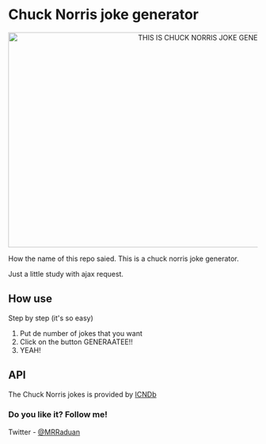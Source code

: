 # Chuck Norris joke generator

<p align="center">
  <img alt="THIS IS CHUCK NORRIS JOKE GENERATOR!" width="800" height="434" src="https://mrraduan.github.io/chuck-norris-joke-generator/images/img-readme.png">
</p>

How the name of this repo saied. This is a chuck norris joke generator.

Just a little study with ajax request.


## How use

Step by step (it's so easy)

1. Put de number of jokes that you want
2. Click on the button GENERAATEE!!
3. YEAH!

## API

The Chuck Norris jokes is provided by [ICNDb](http://www.icndb.com/)

### Do you like it? Follow me!
Twitter - [@MRRaduan](https://twitter.com/MRRaduan)
